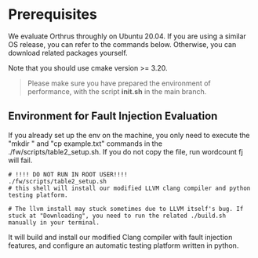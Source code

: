 
# Prerequisites

We evaluate Orthrus throughly on Ubuntu 20.04. If you are using a similar OS release, you can refer to the commands below. Otherwise, you can download related packages yourself.

Note that you should use cmake version >= 3.20.

> Please make sure you have prepared the environment of performance, with the script **init.sh** in the main branch.

## Environment for Fault Injection Evaluation

If you already set up the env on the machine, you only need to execute the "mkdir " and "cp example.txt" commands in the ./fw/scripts/table2_setup.sh. If you do not copy the file, run wordcount fj will fail. 

```shell
# !!!! DO NOT RUN IN ROOT USER!!!!
./fw/scripts/table2_setup.sh
# this shell will install our modified LLVM clang compiler and python testing platform. 

# The llvm install may stuck sometimes due to LLVM itself's bug. If stuck at "Downloading", you need to run the related ./build.sh manually in your terminal.
```
It will build and install our modified Clang compiler with fault injection features, and configure an automatic testing platform written in python.
